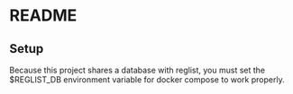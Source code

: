 # README

## Setup
Because this project shares a database with reglist, you must set the $REGLIST_DB environment variable for docker compose to work properly.
